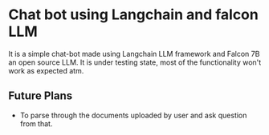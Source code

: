 # Chat bot using Langchain and falcon LLM

It is a simple chat-bot made using Langchain LLM framework and Falcon 7B an open source LLM.  It is under testing state, most of the functionality won't work as expected atm.

## Future Plans

- To parse through the documents uploaded by user and ask question from that.
